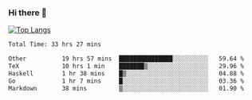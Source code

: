 ### Hi there 👋

[![Top Langs](https://github-readme-stats.vercel.app/api/top-langs/?username=Lslightly&layout=compact)](https://github.com/anuraghazra/github-readme-stats)

<!--START_SECTION:waka-->

```txt
Total Time: 33 hrs 27 mins

Other          19 hrs 57 mins  ███████████████░░░░░░░░░░   59.64 %
TeX            10 hrs 1 min    ███████▒░░░░░░░░░░░░░░░░░   29.96 %
Haskell        1 hr 38 mins    █▒░░░░░░░░░░░░░░░░░░░░░░░   04.88 %
Go             1 hr 7 mins     █░░░░░░░░░░░░░░░░░░░░░░░░   03.36 %
Markdown       38 mins         ▒░░░░░░░░░░░░░░░░░░░░░░░░   01.90 %
```

<!--END_SECTION:waka-->

